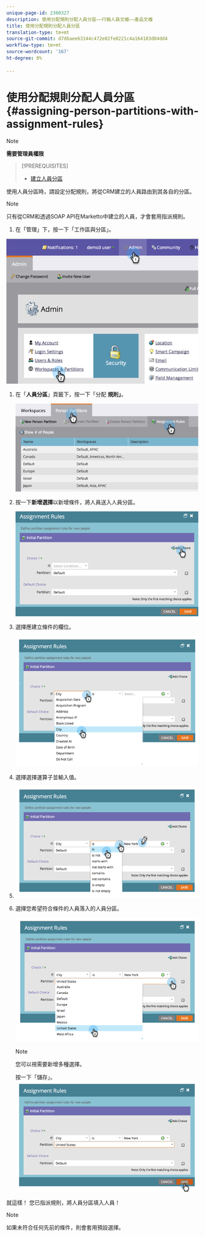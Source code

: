 ```yaml
---
unique-page-id: 2360327
description: 使用分配規則分配人員分區——行銷人員文檔——產品文檔
title: 使用分配規則分配人員分區
translation-type: tm+mt
source-git-commit: d7d6aee63144c472e02fe0221c4a164183d04dd4
workflow-type: tm+mt
source-wordcount: '167'
ht-degree: 0%

---
```



# 使用分配規則分配人員分區 {#assigning-person-partitions-with-assignment-rules}

>[!NOTE]
>
>**需要管理員權限**

>[!PREREQUISITES]
>
>* [建立人員分區](create-a-person-partition.md)

>



使用人員分區時，請設定分配規則，將從CRM建立的人員路由到其各自的分區。

>[!NOTE]
>
>只有從CRM和透過SOAP API在Marketto中建立的人員，才會套用指派規則。

1. 在「管理」下，按一下「工作區與分區」。

![](assets/image2014-9-17-10-3a32-3a55.png)

1. 在「**人員分區**」頁籤下，按一下「分配 **規則」**。

   ![](assets/two-6.png)

1. 按一下**新增選擇**以新增條件，將人員送入人員分區。

   ![](assets/three-6.png)

1. 選擇應建立條件的欄位。

   ![](assets/four-5.png)

1. 選擇選擇運算子並輸入值。
1. ![](assets/five-1.png)

1. 選擇您希望符合條件的人員落入的人員分區。

   ![](assets/six-1.png)

   >[!NOTE]
   >
   >
   >您可以視需要新增多種選擇。

   按一下「儲存」。
   ![](assets/seven.png)

就這樣！ 您已指派規則，將人員分區填入人員！

>[!NOTE]
>
>如果未符合任何先前的條件，則會套用預設選擇。

